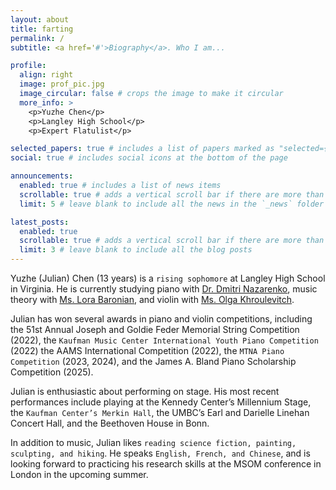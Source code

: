 ```yaml
---
layout: about
title: farting
permalink: /
subtitle: <a href='#'>Biography</a>. Who I am...

profile:
  align: right
  image: prof_pic.jpg
  image_circular: false # crops the image to make it circular
  more_info: >
    <p>Yuzhe Chen</p>
    <p>Langley High School</p>
    <p>Expert Flatulist</p>

selected_papers: true # includes a list of papers marked as "selected={true}"
social: true # includes social icons at the bottom of the page

announcements:
  enabled: true # includes a list of news items
  scrollable: true # adds a vertical scroll bar if there are more than 3 news items
  limit: 5 # leave blank to include all the news in the `_news` folder

latest_posts:
  enabled: true
  scrollable: true # adds a vertical scroll bar if there are more than 3 new posts items
  limit: 3 # leave blank to include all the blog posts
---
```


Yuzhe (Julian) Chen (13 years) is a `rising sophomore` at Langley High School in Virginia. He is currently studying piano with [Dr. Dmitri Nazarenko](google.com), music theory with [Ms. Lora Baronian](google.com), and violin with [Ms. Olga Khroulevitch](google.com).

Julian has won several awards in piano and violin competitions, including the 51st Annual Joseph and Goldie Feder Memorial String Competition (2022), the `Kaufman Music Center International Youth Piano Competition` (2022) the AAMS International Competition (2022), the `MTNA Piano Competition` (2023, 2024), and the James A. Bland Piano Scholarship Competition (2025).

Julian is enthusiastic about performing on stage. His most recent performances include playing at the Kennedy Center’s Millennium Stage, the `Kaufman Center’s Merkin Hall`, the UMBC’s Earl and Darielle Linehan Concert Hall, and the Beethoven House in Bonn.

In addition to music, Julian likes `reading science fiction, painting, sculpting, and hiking`. He speaks `English, French, and Chinese`, and is looking forward to practicing his research skills at the MSOM conference in London in the upcoming summer. 

